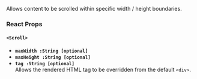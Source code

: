 Allows content to be scrolled within specific width / height boundaries.

### React Props

#### `<Scroll>`
* **`maxWidth :String [optional]`**  
* **`maxHeight :String [optional]`**  
* **`tag :String [optional]`**  
Allows the rendered HTML tag to be overridden from the default `<div>`.
